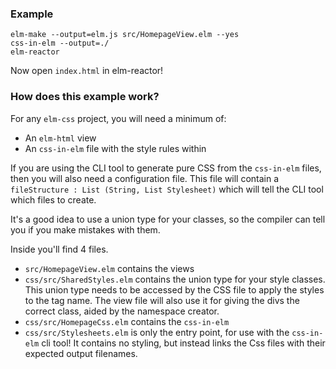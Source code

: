 ### Example

```
elm-make --output=elm.js src/HomepageView.elm --yes
css-in-elm --output=./
elm-reactor
```

Now open `index.html` in elm-reactor!

### How does this example work?

For any `elm-css` project, you will need a minimum of:

- An `elm-html` view
- An `css-in-elm` file with the style rules within

If you are using the CLI tool to generate pure CSS from the `css-in-elm` files, then you will also need a configuration file. This file will contain a `fileStructure : List (String, List Stylesheet)` which will tell the CLI tool which files to create.

It's a good idea to use a union type for your classes, so the compiler can
tell you if you make mistakes with them.

Inside you'll find 4 files.

- `src/HomepageView.elm` contains the views
- `css/src/SharedStyles.elm` contains the union type for your style classes. This union type needs to be accessed by the CSS file to apply the styles to the tag name. The view file will also use it for giving the divs the correct class, aided by the namespace creator.
- `css/src/HomepageCss.elm` contains the `css-in-elm`
- `css/src/Stylesheets.elm` is only the entry point, for use with the `css-in-elm` cli tool! It contains no styling, but instead links the Css files with their expected output filenames.
